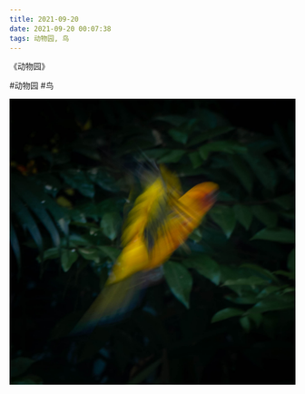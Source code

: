 ```yaml
---
title: 2021-09-20
date: 2021-09-20 00:07:38
tags: 动物园, 鸟
---
```


<p>《动物园》</p>

#动物园 #鸟

![](/assets/images/2021/09/8cba07081ab72fbbf97c6fbf826d3c99.jpg)
